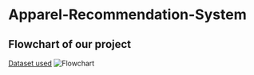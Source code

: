 # Apparel-Recommendation-System

## Flowchart of our project 

[Dataset used](https://www.kaggle.com/ajaysh/women-apparel-recommendation-engine-amazoncom)
![Flowchart](https://drive.google.com/file/d/1nx9sZ2Q4Zw8Z12ZzzEh9dzXtg8FkGaHF/view)
